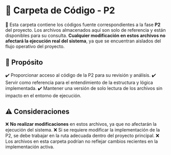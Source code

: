 # 📂 Carpeta de Código - P2

🔹 Esta carpeta contiene los códigos fuente correspondientes a la fase **P2** del proyecto. Los archivos almacenados aquí son solo de referencia y están disponibles para su consulta. **Cualquier modificación en estos archivos no afectará la ejecución real del sistema**, ya que se encuentran aislados del flujo operativo del proyecto.

## 🎯 Propósito

✔️ Proporcionar acceso al código de la P2 para su revisión y análisis.
✔️ Servir como referencia para el entendimiento de la estructura y lógica implementada.
✔️ Mantener una versión de solo lectura de los archivos sin impacto en el entorno de ejecución.

## ⚠️ Consideraciones

❌ **No realizar modificaciones** en estos archivos, ya que no afectarán la ejecución del sistema.
❌ Si se requiere modificar la implementación de la P2, se debe trabajar en la ruta adecuada dentro del proyecto principal.
❌ Los archivos en esta carpeta podrían no reflejar cambios recientes en la implementación activa.